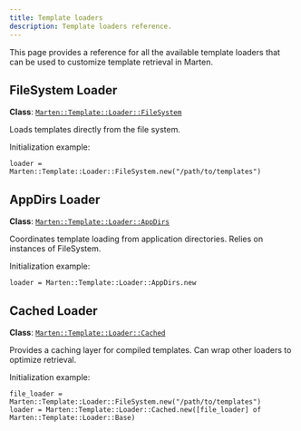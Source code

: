 ```yaml
---
title: Template loaders
description: Template loaders reference.
---
```


This page provides a reference for all the available template loaders that can be used to customize template retrieval in Marten.

## FileSystem Loader

**Class**: [`Marten::Template::Loader::FileSystem`](pathname:///api/0.5/Marten/Template/Loader/FileSystem.html)

Loads templates directly from the file system.

Initialization example:

```crystal
loader = Marten::Template::Loader::FileSystem.new("/path/to/templates")
```

## AppDirs Loader

**Class**: [`Marten::Template::Loader::AppDirs`](pathname:///api/0.5/Marten/Template/Loader/AppDirs.html)

Coordinates template loading from application directories. Relies on instances of FileSystem.

Initialization example:

```crystal
loader = Marten::Template::Loader::AppDirs.new
```

## Cached Loader

**Class**: [`Marten::Template::Loader::Cached`](pathname:///api/0.5/Marten/Template/Loader/Cached.html)

Provides a caching layer for compiled templates. Can wrap other loaders to optimize retrieval.

Initialization example:

```crystal
file_loader = Marten::Template::Loader::FileSystem.new("/path/to/templates")
loader = Marten::Template::Loader::Cached.new([file_loader] of Marten::Template::Loader::Base)
```
